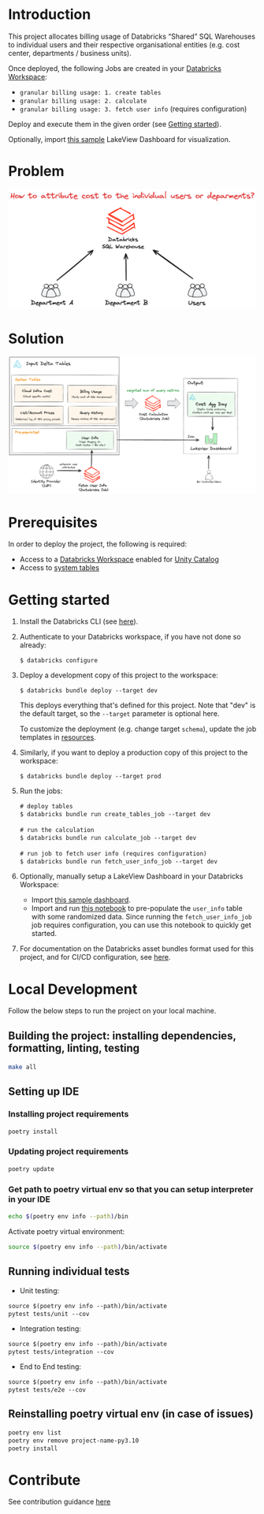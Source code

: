 # Introduction

This project allocates billing usage of Databricks “Shared” SQL Warehouses to individual users and their respective 
organisational entities (e.g. cost center, departments / business units).

Once deployed, the following Jobs are created in your [Databricks Workspace](https://docs.databricks.com/en/getting-started/index.html):
* `granular billing usage: 1. create tables`
* `granular billing usage: 2. calculate`
* `granular billing usage: 3. fetch user info` (requires configuration)

Deploy and execute them in the given order (see [Getting started](#getting-started)).

Optionally, import [this sample](lake_view/dashboard.json) LakeView Dashboard for visualization.

# Problem

![problem](docs/problem.png?)

# Solution

![architecture](docs/architecture.png?)

# Prerequisites

In order to deploy the project, the following is required:
* Access to a [Databricks Workspace](https://docs.databricks.com/en/getting-started/index.html) enabled for [Unity Catalog](https://docs.databricks.com/en/data-governance/unity-catalog/index.html)
* Access to [system tables](https://docs.databricks.com/en/admin/system-tables/index.html#grant-access-to-system-tables)

# Getting started

1. Install the Databricks CLI (see [here](https://docs.databricks.com/dev-tools/cli/databricks-cli.html)).

2. Authenticate to your Databricks workspace, if you have not done so already:
    ```
    $ databricks configure
    ```

3. Deploy a development copy of this project to the workspace:
    ```
    $ databricks bundle deploy --target dev
    ```
    This deploys everything that's defined for this project.
    Note that "dev" is the default target, so the `--target` parameter is optional here.
    
    To customize the deployment (e.g. change target `schema`), update the job templates in [resources](resources).

4. Similarly, if you want to deploy a production copy of this project to the workspace:
   ```
   $ databricks bundle deploy --target prod
   ```

5. Run the jobs:

   ```
   # deploy tables
   $ databricks bundle run create_tables_job --target dev
   
   # run the calculation
   $ databricks bundle run calculate_job --target dev
   
   # run job to fetch user info (requires configuration)
   $ databricks bundle run fetch_user_info_job --target dev
   ```
   
6. Optionally, manually setup a LakeView Dashboard in your Databricks Workspace:

    * Import [this sample dashboard](lake_view/dashboard.json).
    * Import and run [this notebook](lake_view/user_info_demo.py) to pre-populate the `user_info` table with some randomized data.
      Since running the `fetch_user_info_job` job requires configuration, you can use this notebook to quickly get started.

7. For documentation on the Databricks asset bundles format used
   for this project, and for CI/CD configuration, see [here](https://docs.databricks.com/dev-tools/bundles/index.html).

# Local Development

Follow the below steps to run the project on your local machine.

## Building the project: installing dependencies, formatting, linting, testing

```bash
make all
```

## Setting up IDE

### Installing project requirements

```bash
poetry install
```

### Updating project requirements

```bash
poetry update
```

### Get path to poetry virtual env so that you can setup interpreter in your IDE

```bash
echo $(poetry env info --path)/bin
```

Activate poetry virtual environment:

```bash
source $(poetry env info --path)/bin/activate
```

## Running individual tests

* Unit testing:

```
source $(poetry env info --path)/bin/activate
pytest tests/unit --cov
```

* Integration testing:
```
source $(poetry env info --path)/bin/activate
pytest tests/integration --cov
```

* End to End testing:
```
source $(poetry env info --path)/bin/activate
pytest tests/e2e --cov
```

## Reinstalling poetry virtual env (in case of issues)

```
poetry env list
poetry env remove project-name-py3.10
poetry install
```

# Contribute

See contribution guidance [here](CONTRIBUTING.md)
